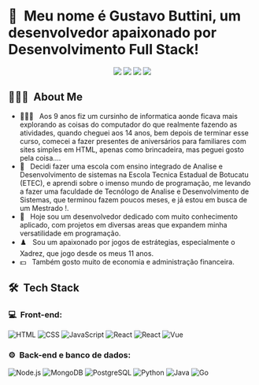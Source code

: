 <h1>👋 &nbsp;Meu nome é Gustavo Buttini, um desenvolvedor apaixonado por Desenvolvimento Full Stack!</h1>
<p align="center">
<a href="https://instagram.com/gustavo_buttini1"><img src="https://img.shields.io/badge/-@Gustavo_Buttini1_-E4405F?style=flat-square&logo=Instagram&logoColor=white"/></a>
<a href="https://github.com/GustavoButtini"><img src="https://img.shields.io/badge/-GitHub/GustavoButtini-3423A6?style=flat-square&logo=Google-Chrome&logoColor=white"/></a>
<a href="https://www.linkedin.com/in/gustavo-buttini-de-oliveira-b7a150232/"><img src="https://img.shields.io/badge/-GustavoButtiniDeOliveira-0077B5?style=flat-square&logo=Linkedin&logoColor=white"/></a>
<a href="mailto:gustavo.buttini@hotmail.com"><img src="https://img.shields.io/badge/-gustavo.buttini@hotmail.com-D14836?style=flat-square&logo=Gmail&logoColor=white"/></a>

</p>

<h2> 👨🏻‍💻 &nbsp;About Me </h2>

- 👨🏻‍💻 &nbsp; Aos 9 anos fiz um cursinho de informatica aonde ficava mais explorando as coisas do computador do que realmente fazendo as atividades, quando cheguei aos 14 anos, bem depois de terminar esse curso, comecei a fazer presentes de aniversários para familiares com sites simples em HTML, apenas como brincadeira, mas peguei gosto pela coisa....
- 💚 &nbsp; Decidi fazer uma escola com ensino integrado de Analise e Desenvolvimento de sistemas na Escola Tecnica Estadual de Botucatu (ETEC), e aprendi sobre o imenso mundo de programação, me levando a fazer uma faculdade de Tecnólogo de Analise e Desenvolvimento de Sistemas, que terminou fazem poucos meses, e já estou em busca de um Mestrado !.
- 🚀 &nbsp; Hoje sou um desenvolvedor dedicado com muito conhecimento aplicado, com projetos em diversas areas que expandem minha versatilidade em programação.
- ♟️  &nbsp; Sou um apaixonado por jogos de estrátegias, especialmente o Xadrez, que jogo desde os meus 11 anos.  
- 💵 &nbsp; Também gosto muito de economia e administração financeira.

<h2> 🛠 &nbsp;Tech Stack</h2>
<h3>💻 &nbsp;Front-end:</h3>

![HTML](https://img.shields.io/badge/-HTML-333333?style=flat&logo=HTML5)
![CSS](https://img.shields.io/badge/-CSS-333333?style=flat&logo=CSS3&logoColor=1572B6)
![JavaScript](https://img.shields.io/badge/-JavaScript-333333?style=flat&logo=javascript)
![React](https://img.shields.io/badge/-React-333333?style=flat&logo=react)
![React](https://img.shields.io/badge/-React%20Native-333333?style=flat&logo=react)
![Vue](https://img.shields.io/badge/-Vue-333333?style=flat&logo=vue.js)

<h3>⚙️ &nbsp;Back-end e banco de dados:</h3>

![Node.js](https://img.shields.io/badge/-Node.js-333333?style=flat&logo=node.js)
![MongoDB](https://img.shields.io/badge/-MongoDB-333333?style=flat&logo=mongodb)
![PostgreSQL](https://img.shields.io/badge/-PostgreSQL-333333?style=flat&logo=postgresql)
![Python](https://img.shields.io/badge/-Python-333333?style=flat&logo=python)
![Java](https://img.shields.io/badge/-Java-333333?style=flat&logo=openjdk)
![Go](https://img.shields.io/badge/-Go-333333?style=flat&logo=go)
